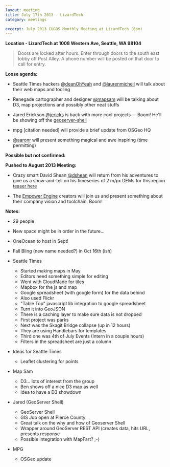 ```yaml
---
layout: meeting
title: July 17th 2013 - LizardTech
category: meetings

excerpt: July 2013 CUGOS Monthly Meeting at LizardTech (6pm)
---
```


__Location - LizardTech at 1008 Western Ave, Seattle, WA 98104__ 

> Doors are locked after hours. Enter through doors to the south east lobby off Post Alley. A phone number will be posted on that door to call for entry.

__Loose agenda:__

- Seattle Times hackers [@deanOhYeah](https://github.com/deanohyeah) and [@laurenmichell](https://github.com/laurenmichell) will talk about their web maps and tooling  

- Renegade cartographer and designer [@mapsam](https://github.com/svmatthews) will be talking about D3, map projections and possibly other neat stuffs

- Jared Erickson [@jericks](https://github.com/jericks) is back with more cool projects -- Boom! He'll be showing off the [geoserver-shell](https://github.com/jericks/geoserver-shell)

- mpg [citation needed] will provide a brief update from OSGeo HQ

- [@aaronr](https://github.com/aaronr) will present something magical and awe inspiring (time permitting)

__Possible but not confirmed:__


__Pushed to August 2013 Meeting:__

- Crazy smart David Shean [@dshean](https://github.com/dshean) will return from his adventures to give us a show-and-tell on his timeseries of 2 m/px DEMs for this region [teaser here](http://oi42.tinypic.com/xn54yu.jpg)

- The [Empower Engine](http://empowerengine.com) creators will join us and present something about their company vision and toolchain. Boom!


__Notes:__

* 29 people

* New space might be in order in the future... 

* OneOcean to host in Sept!

* Fall Bling (new name needed?) in Oct 16th (ish)

* Seattle Times
  - Started making maps in May
  - Editors need something simple for editing
  - Went with CloudMade for tiles
  - Mapbox for the js and map
  - Google spreadsheet (with google form) for the data behind
  - Also used Flickr
  - "Table Top" javascript lib integration to google spreadsheet
  - Turn it into GeoJSON
  - There is a caching layer to make sure data is not dropped
  - First project was parks
  - Next was the Skagit Bridge collapse (up in 12 hours)
  - They are using Handlebars for templates
  - Third one was 4th of July Events (Intern in a couple hours)
  - Filters in the spreadsheet are just a column

* Ideas for Seattle Times
  - Leaflet clustering for points

* Map Sam
  - D3... lots of interest from the group
  - Ben shows off a nice D3 map as well
  - Idea to have a D3 showdown 

* Jared (GeoServer Shell)
  - GeoServer Shell
  - GIS Job open at Pierce County
  - Great talk on the why and how of Geoserver Shell
  - Wrapper around GeoServer REST API (creates data, hits URL, presents response
  - Possible integration with MapFart? ;-)

* MPG
  - OSGeo update


